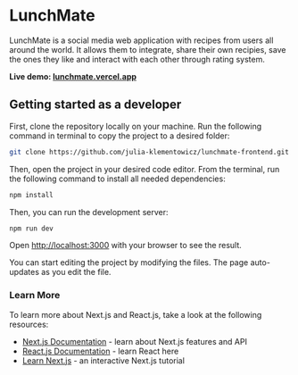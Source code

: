 # LunchMate

LunchMate is a social media web application with recipes from users all around the world. It allows them to integrate, share their own recipies, save the ones they like and interact with each other through rating system.

**Live demo: [lunchmate.vercel.app](https://lunchmate.vercel.app/)**

## Getting started as a developer 

First, clone the repository locally on your machine. Run the following command in terminal to copy the project to a desired folder:

```bash
git clone https://github.com/julia-klementowicz/lunchmate-frontend.git
```

Then, open the project in your desired code editor. From the terminal, run the following command to install all needed dependencies:

```bash
npm install
```

Then, you can run the development server:

```bash
npm run dev
```

Open [http://localhost:3000](http://localhost:3000) with your browser to see the result.

You can start editing the project by modifying the files. The page auto-updates as you edit the file.

### Learn More

To learn more about Next.js and React.js, take a look at the following resources:

- [Next.js Documentation](https://nextjs.org/docs) - learn about Next.js features and API
- [React.js Documentation](https://react.dev/) - learn React here
- [Learn Next.js](https://nextjs.org/learn) - an interactive Next.js tutorial
